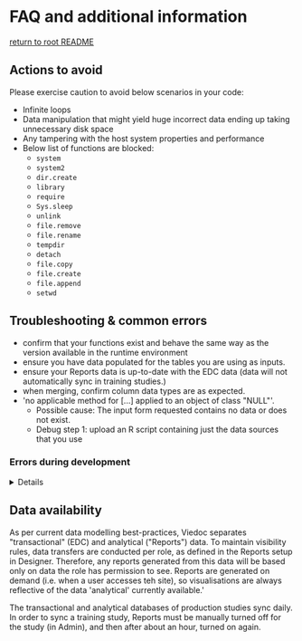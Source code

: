 # FAQ and additional information
[return to root README](../README.md)
## Actions to avoid
Please exercise caution to avoid below scenarios in your code:

- Infinite loops
- Data manipulation that might yield huge incorrect data ending up taking unnecessary disk space
- Any tampering with the host system properties and performance
- Below list of functions are blocked:
  - `system`
  - `system2`
  - `dir.create`
  - `library`
  - `require`
  - `Sys.sleep`
  - `unlink`
  - `file.remove`
  - `file.rename`
  - `tempdir`
  - `detach`
  - `file.copy`
  - `file.create`
  - `file.append`
  - `setwd`

## Troubleshooting & common errors
- confirm that your functions exist and behave the same way as the version available in the runtime environment
- ensure you have data populated for the tables you are using as inputs.
- ensure your Reports data is up-to-date with the EDC data (data will not automatically sync in training studies.)
- when merging, confirm column data types are as expected.
- 'no applicable method for [...] applied to an object of class "NULL"'. 
  - Possible cause: The input form requested contains no data or does not exist.
  - Debug step 1: upload an R script containing just the data sources that you use

### Errors during development
<details>
Error:
``` R
Error in library(R6) : 
  there is no package called 'R6'
```
(Likely) cause: 
You have not installed the packages. Each package must be installed the first time you work in an R environment.

Fix:
install.packages("R6")


``` R
> In file(filename, "r", encoding = encoding) :
>   cannot open file 'utilityFunctions.R': No such file or directory
```
(Likely) cause:
The R terminal is not using the correct directory as the 'working directory'

Fix:
> Ensure that you substitude in the correct path to your R files
```R
setwd("C:\\Users\\JackSpratt\\Downloads\\SampleForCustomReports")
```

Error:
``` R
> subscript out of bounds
```
(Likely) cause:
the column or row that you are trying to get doesn't exist. You may be calling the [n+1]th item in a list that is n items long, or using an incorrect column name.

Error:
```R
> object of type ‘closure’ is not subsettable
```
(Likely) cause:
You are tryiny to subset or access some elements of a function
There is likely an unclosed bracket or a missing comma, which is making R interpret an object as a function (which is of datatype 'closure')


### Errors in Viedoc Reports (it ran fine locally)
Error:
``` R
> Could not find function "..."
```
(Likely) cause:
You are using a package or function other than ones that are supported by Viedoc Custom Report (see [Dev Guide: Environment ](https://github.com/viedoc/custom-reports/blob/main/docs/dev-guide.md#environment)).
Alternatively, you may be using a different version of a package that is supported. Upload [this utility script](https://github.com/viedoc/custom-reports/blob/main/utils/version_checker.R) as a Custom Report to see the package versions that are used by Viedoc Reports.

Fix:
Find an alternative function to achieve the result, if possible

</details>

## Data availability

As per current data modelling best-practices, Viedoc separates "transactional" (EDC) and analytical ("Reports") data. 
To maintain visibility rules, data transfers are conducted per role, as defined in the Reports setup in Designer. Therefore, any reports generated from this data will be based only on data the role has permission to see. 
Reports are generated on demand (i.e. when a user accesses teh site), so visualisations are always reflective of the data 'analytical' currently available.'

The transactional and analytical databases of production studies sync daily. In order to sync a training study, Reports must be manually turned off for the study (in Admin), and then after about an hour, turned on again.

